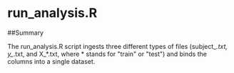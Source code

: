 # run_analysis.R

##Summary

The run_analysis.R script ingests three different types of files (subject_*.txt,
y_*.txt, and X_*.txt, where * stands for "train" or "test") and binds the
columns into a single dataset.




